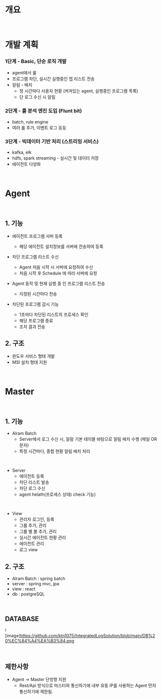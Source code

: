 # 개요



</br>

# 개발 계획

### 1단계 - Basic, 단순 로직 개발 
- agent에서 룰  
- 프로그램 차단, 실시간 실행중인 앱 리스트 전송
- 알림 - 배치   
  - 정 시간마다 사용자 현황 (켜져있는 agent, 실행중인 프로그램 목록)
  - 단 로그 수신 시 알림

### 2단계 - 룰 분석 엔진 도입 (Flunt bit)
- batch, rule engine
- 여러 룰 추가, 이벤트 로그 등등

### 3단계 - 빅데이터 기반 처리 (스트리밍 서비스)
- kafka, elk
- hdfs, spark streaming - 실시간 및 데이터 저장
- 에이전트 다양화

</br>

# Agent

</br>

## 1.  기능 

- 에이전트 프로그램 서버 등록 
  - 해당 에이전트 설치정보를 서버에 전송하여 등록 
- 차단 프로그램 리스트 수신 
  - Agent 처음 시작 시 서버에 요청하여 수신  
  - 처음 시작 후 Schedule 에 따라 서버에 요청

- Agent 동작 및 현재 실행 중 인 프로그램 리스트 전송 
  - 지정된 시간마다 전송 

- 차단된 프로그램 감시 기능
  - 1초마다 차단된 리스트의 프로세스 확인
  - 해당 프로그램 종료
  - 조치 결과 전송 

## 2.  구조

- 윈도우 서비스 형태 개발
- MSI 설치 형태 지원


</br>

# Master

</br>

## 1.  기능 

- Alram Batch 
  - Server에서 로그 수신 시, 알람 기본 테이블 바탕으로 알림 배치 수행 (메일 OR 문자)
  - 특정 시간마다, 종합 현황 알림 배치 처리

</br>

- Server 
  - 에이전트 등록
  - 차단 리스트 발송
  - 차단 로그 수신
  - agent helath(프로세스 상태) check 기능)

</br>

- View
  - 관리자 로그인, 등록
  - 그룹 추가, 관리
  - 그룹 별 불 추가, 관리
  - 실시간 에이전트 현황 관리
  - 에이전트 관리
  - 로그 view


## 2.  구조
- Alram Batch : spring batch
- server : spring mvc, jpa
- view : react
- db : postgreSQL


</br>

## DATABASE 

![image]https://github.com/ktn1075/IntegratedLogSolution/blob/main/DB%20%EC%84%A4%EA%B3%84.png



</br>

## 제한사항 
-  Agent -> Master 단방향 지원
   - Rest/Api 방식으로 마스터와 통신하기에 내부 유동 IP를 사용하는 Agent 먼저 통신하기에 제한됨.



